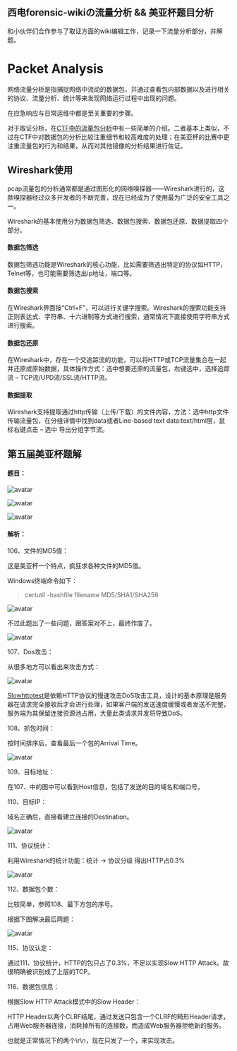 ## 西电forensic-wikiの流量分析 && 美亚杯题目分析

和小伙伴们合作参与了取证方面的wiki编辑工作，记录一下流量分析部分，并解题。
<!-- more -->
# Packet Analysis

网络流量分析是指捕捉网络中流动的数据包，并通过查看包内部数据以及进行相关的协议、流量分析、统计等来发现网络运行过程中出现的问题。

在应急响应与日常运维中都是至关重要的步骤。

对于取证分析，在[CTF中的流量包分析](https://wiki.x10sec.org/misc/traffic/introduction/)中有一些简单的介绍。二者基本上类似，不过在CTF中对数据包的分析比较注重细节和较高难度的处理；在美亚杯的比赛中更注重流量包的行为和结果，从而对其他镜像的分析结果进行佐证。

## Wireshark使用

pcap流量包的分析通常都是通过图形化的网络嗅探器——Wireshark进行的，这款嗅探器经过众多开发者的不断完善，现在已经成为了使用最为广泛的安全工具之一。

Wireshark的基本使用分为数据包筛选、数据包搜索、数据包还原、数据提取四个部分。

#### 数据包筛选

数据包筛选功能是Wireshark的核心功能，比如需要筛选出特定的协议如HTTP，Telnet等，也可能需要筛选出ip地址，端口等。

#### 数据包搜索

在Wireshark界面按“Ctrl+F”，可以进行关键字搜索。Wireshark的搜索功能支持正则表达式、字符串、十六进制等方式进行搜索，通常情况下直接使用字符串方式进行搜索。

#### 数据包还原

在Wireshark中，存在一个交追踪流的功能，可以将HTTP或TCP流量集合在一起并还原成原始数据，具体操作方式：选中想要还原的流量包，右键选中，选择追踪流 – TCP流/UPD流/SSL流/HTTP流。

#### 数据提取

Wireshark支持提取通过http传输（上传/下载）的文件内容，方法：选中http文件传输流量包，在分组详情中找到data或者Line-based text data:text/html层，鼠标右键点击 – 选中 导出分组字节流。

## 第五届美亚杯题解

#### 题目：

![avatar](https://k1ng0fic3.github.io/images/w1ki4.png)

![avatar](https://k1ng0fic3.github.io/images/w1ki2.png)

![avatar](https://k1ng0fic3.github.io/images/w1ki3.png)

#### 解析：

106、文件的MD5值：

这是美亚杯一个特点，疯狂求各种文件的MD5值。

Windows终端命令如下：

>certutil -hashfile filename MD5/SHA1/SHA256

![avatar](https://k1ng0fic3.github.io/images/w1ki1.png)

不过此题出了一些问题，跟答案对不上，最终作废了。

![avatar](https://k1ng0fic3.github.io/images/w1ki5.png)

107、Dos攻击：

从很多地方可以看出来攻击方式：

![avatar](https://k1ng0fic3.github.io/images/w1ki6.png)

[Slowhttptest](https://github.com/shekyan/slowhttptest)是依赖HTTP协议的慢速攻击DoS攻击工具，设计的基本原理是服务器在请求完全接收后才会进行处理，如果客户端的发送速度缓慢或者发送不完整，服务端为其保留连接资源池占用，大量此类请求并发将导致DoS。

108、抓包时间：

按时间排序后，查看最后一个包的Arrival Time。

![avatar](https://k1ng0fic3.github.io/images/w1ki7.png)

109、目标地址：

在107、中的图中可以看到Host信息，包括了发送的目的域名和端口号。

110、目标IP：

域名正确后，直接看建立连接的Destination。

![avatar](https://k1ng0fic3.github.io/images/w1ki8.png)

111、协议统计：

利用Wireshark的统计功能：统计 → 协议分级 得出HTTP占0.3%

![avatar](https://k1ng0fic3.github.io/images/w1ki9.png)

112、数据包个数：

比较简单，参照108、最下方包的序号。

根据下图解决最后两题：

![avatar](https://k1ng0fic3.github.io/images/w1ki10.png)

115、协议认定：

通过111、协议统计，HTTP的包只占了0.3%，不足以实现Slow HTTP Attack。故很明确被识别成了上层的TCP。

116、数据包信息：

根据Slow HTTP Attack模式中的Slow Header：

HTTP Header以两个CLRF结尾，通过发送只包含一个CLRF的畸形Header请求，占用Web服务器连接，消耗掉所有的连接数，而造成Web服务器拒绝新的服务。

也就是正常情况下的两个\r\n，现在只发了一个，来实现攻击。